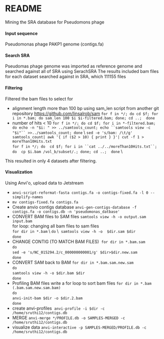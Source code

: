 # README 
Mining the SRA database for Pseudomons phage 

#### Input sequence
Pseudomonas phage PAKP1 genome (contigs.fa)

#### Search SRA 
Pseudomas phage genome was imported as reference genome and searched against all of SRA using SerachSRA
The results included bam files for each dataset searched against in SRA, which 111155 files  

#### Filtering  
Filtered the bam files to select for 
- alignment length more than 100 bp using sam_len script from another git repository https://github.com/linsalrob/sam
  `for f in */; do cd $f; for i in *.bam; do sam_len 100 $i $i-filtered.bam; done; cd ..;  done `
 - number of hits < 10
  `for f in */; do cd $f; for i in *-filtered.bam; do echo -n "$i: " >> ../samtools_count; echo ``samtools view -c "$i"`` >>../samtools_count; done` \ 
  `sed -e 's/bam: /\t/g' samtools_count| awk '{ if ($2 > 10) { print } }'| cut -f 1 > moreThan10Hits.txt` \
  `for f in */; do  cd $f; for i in ``cat ../../moreThan10Hits.txt``; do  cp $i.bam /vol_b/subset/.; done; cd ..;  done` \
  
This resulted in only 4 datasets after filtering. 

#### Visualization 
Using Anvi'o, upload data to Jetstream 

- `anvi-script-reformat-fasta contigs.fa -o contigs-fixed.fa -l 0 --simplify-names`
- `mv contigs-fixed.fa contigs.fa`
- Create anvio contigs database
  `anvi-gen-contigs-database -f contigs.fa -o contigs.db -n 'pseudomonas_datbase'`
- CONVERT BAM files to SAM files
  `samtools view -h -o output.sam input.bam` \
  for loop: changing all bam files to sam files \
  `for dir in *.bam` \ 
  `do` \ 
  `samtools view -h -o  $dir.sam $dir` \
  `done` 
- CHANGE CONTIG (TO MATCH BAM FILES) 
  `for dir in *.bam.sam` \
  `do` \
  `sed -e 's/NC_015294.2/c_000000000001/g' $dir>$dir.new.sam` \
  `done` 
- CONVERT SAM back to BAM
  `for dir in *.bam.sam.new.sam` \
  `do` \
  `samtools view -h -o $dir.bam $dir` \
  `done`
- Profiling BAM files
  write a for loop to sort bam files
  `for dir in *.bam (.bam.sam.new.sam.bam)` \
  `do` \
  `anvi-init-bam $dir -o $dir.2.bam` \
  `done` 
- create anvi-profiles 
`anvi-profile -i $dir -c /home/sruthi12/contigs.db `
- MERGE
`anvi-merge */PROFILE.db -o SAMPLES-MERGED -c /home/sruthi12/contigs.db`
- visualize data
  `anvi-interactive -p SAMPLES-MERGED/PROFILE.db -c /home/sruthi12/contigs.db`
 



